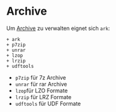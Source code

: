 # Archive

Um [Archive](https://wiki.archlinux.org/index.php/list_of_applications#Archive_managers) zu verwalten eignet sich `ark`:

    + ark
    + p7zip
    + unrar
    + lzop
    + lrzip
    + udftools

* `p7zip` für 7z Archive
* `unrar` für rar Archive
* `lzop`für LZO Formate
* `lrzip` für LRZ Formate
* `udftools` für UDF Formate